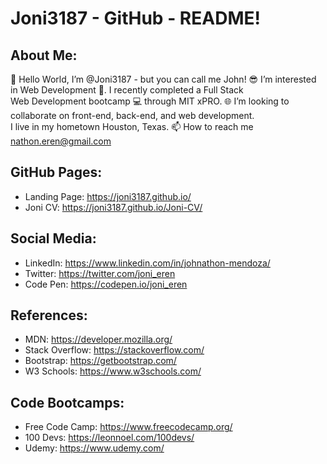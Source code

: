 # Joni3187 - GitHub - README!

## About Me:
 👋 Hello World, I’m @Joni3187 - but you can call me John! 😎 I’m interested in Web Development 👀. I recently completed a Full Stack <br>
 Web Development bootcamp 💻 through MIT xPRO. 🌐 I’m looking to collaborate on front-end, back-end, and web development. <br>
 I live in my hometown Houston, Texas.  📫 How to reach me nathon.eren@gmail.com

## GitHub Pages:
- Landing Page: https://joni3187.github.io/
- Joni CV: https://joni3187.github.io/Joni-CV/

## Social Media:
- LinkedIn: https://www.linkedin.com/in/johnathon-mendoza/
- Twitter: https://twitter.com/joni_eren
- Code Pen: https://codepen.io/joni_eren

## References:
- MDN: https://developer.mozilla.org/
- Stack Overflow: https://stackoverflow.com/
- Bootstrap: https://getbootstrap.com/
- W3 Schools: https://www.w3schools.com/

## Code Bootcamps:
- Free Code Camp: https://www.freecodecamp.org/
- 100 Devs: https://leonnoel.com/100devs/
- Udemy: https://www.udemy.com/





<!-- Joni3187/Joni3187 is a ✨ special ✨ repository because its `README.md` (this file) appears on your GitHub profile. You can click the Preview link to take a look at your changes. -->
